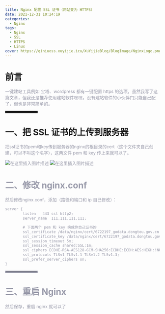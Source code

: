 ```yaml
---
title: Nginx 配置 SSL 证书（网站变为 HTTPS）
date: 2021-12-31 10:24:19
categories:
  - Nginx
tags:
  - Nginx
  - SSL
  - HTTPS
  - Linux
cover: https://qiniuoss.xuyijie.icu/XuYijieBlog/BlogImage/NginxLogo.png
---
```

# 前言

<font color=#999AAA >一键建站工具例如 宝塔、wordpress 都有一键配置 https 的选项，虽然我写了这篇文章，但我还是推荐使用建站软件嘿嘿，没有建站软件的小伙伴门只能自己配了，但也是非常简单的。</font>

<hr style=" border:solid; width:100px; height:1px;" color=#000000 size=1">



# 一、把 SSL 证书的上传到服务器


<font color=#999AAA >把ssl证书的pem和key传到服务器的nginx的根目录的cert（这个文件夹自己创建，可以不叫这个名字），这两文件 pem 和 key 传上来就可以了。

![在这里插入图片描述](https://qiniuoss.xuyijie.icu/XuYijieBlog/BlogImage/Nginx0.png)
![在这里插入图片描述](https://qiniuoss.xuyijie.icu/XuYijieBlog/BlogImage/Nginx1.png)

# 二、修改 nginx.conf

<font color=#999AAA >然后修改nginx.conf，添加（路径和端口和 ip 自己修改）：

```xml
server {
        listen   443 ssl http2;
        server_name  111.111.111.111;

        # 下面两个 pem 和 key 换成你自己证书的
        ssl_certificate /data/nginx/cert/6722197_godata.dongtou.gov.cn.pem;
        ssl_certificate_key /data/nginx/cert/6722197_godata.dongtou.gov.cn.key;
        ssl_session_timeout 5m;
        ssl_session_cache shared:SSL:1m;
        ssl_ciphers ECDHE-RSA-AES128-GCM-SHA256:ECDHE:ECDH:AES:HIGH:!NULL:!aNULL:!MD5:!ADH:!RC4;
        ssl_protocols TLSv1 TLSv1.1 TLSv1.2 TLSv1.3;
        ssl_prefer_server_ciphers on;
}
```




<hr style=" border:solid; width:100px; height:1px;" color=#000000 size=1">

# 三、重启 Nginx
<font color=#999AAA >然后保存，重启 nginx 就可以了
